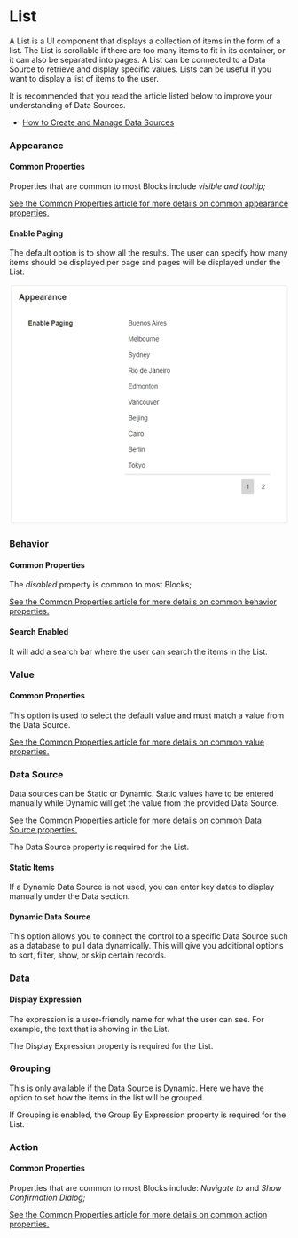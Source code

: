 # List

A List is a UI component that displays a collection of items in the form of a list. The List is scrollable if there are too many items to fit in its container, or it can also be separated into pages. A List can be connected to a Data Source to retrieve and display specific values. Lists can be useful if you want to display a list of items to the user.

<!-- unsupported tag removed -->
It is recommended that you read the article listed below to improve your understanding of Data Sources.

* [How to Create and Manage Data Sources](../../how-tos/apps/manage-data-sources.md)
<!-- unsupported tag removed -->

### Appearance

#### Common Properties&#x20;

Properties that are common to most Blocks include _visible and tooltip;_

[See the Common Properties article for more details on common appearance properties.](../common-properties.md#appearance)

#### Enable Paging

The default option is to show all the results. The user can specify how many items should be displayed per page and pages will be displayed under the List.

![](<../../.gitbook/assets/image (1038).png>)

### Behavior

#### Common Properties

The _disabled_ property is common to most Blocks;

[See the Common Properties article for more details on common behavior properties.](../common-properties.md#behavior)

#### Search Enabled

It will add a search bar where the user can search the items in the List.

### Value

#### Common Properties

This option is used to select the default value and must match a value from the Data Source.&#x20;

[See the Common Properties article for more details on common value properties.](../common-properties.md#behavior-1)

### Data Source

‌Data sources can be Static or Dynamic. Static values have to be entered manually while Dynamic will get the value from the provided Data Source.&#x20;

[See the Common Properties article for more details on common Data Source properties.](../common-properties.md#data-source)

The Data Source property is required for the List.

#### Static Items&#x20;

If a Dynamic Data Source is not used, you can enter key dates to display manually under the Data section.&#x20;

#### Dynamic Data Source&#x20;

This option allows you to connect the control to a specific Data Source such as a database to pull data dynamically. This will give you additional options to sort, filter, show, or skip certain records.

### Data

#### Display Expression&#x20;

The expression is a user-friendly name for what the user can see. For example, the text that is showing in the List.

The Display Expression property is required for the List.

### Grouping

This is only available if the Data Source is Dynamic. Here we have the option to set how the items in the list will be grouped.

If Grouping is enabled, the Group By Expression property is required for the List.

### Action

#### Common Properties

Properties that are common to most Blocks include: _Navigate to_ and _Show Confirmation Dialog;_

[See the Common Properties article for more details on common action properties.](../common-properties.md#action)
